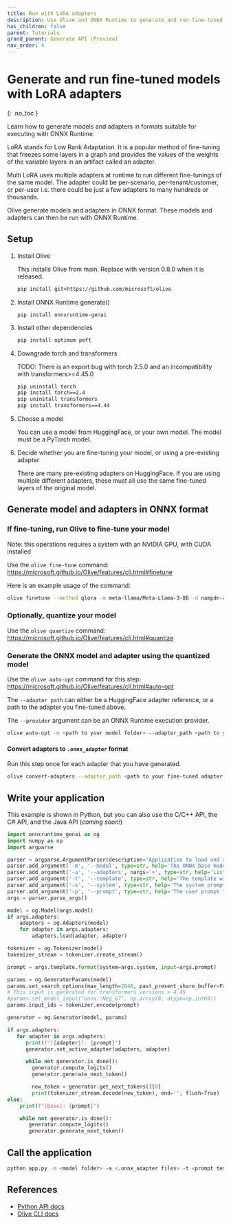 ```yaml
---
title: Run with LoRA adapters
description: Use Olive and ONNX Runtime to generate and run fine-tuned LoRA adapters
has_children: false
parent: Tutorials
grand_parent: Generate API (Preview)
nav_order: 4
---
```


# Generate and run fine-tuned models with LoRA adapters
{: .no_toc }

Learn how to generate models and adapters in formats suitable for executing with ONNX Runtime.

LoRA stands for Low Rank Adaptation. It is a popular method of fine-tuning that freezes some layers in a graph and provides the values of the weights of the variable layers in an artifact called an adapter. 

Multi LoRA uses multiple adapters at runtime to run different fine-tunings of the same model. The adapter could be per-scenario, per-tenant/customer, or per-user i.e. there could be just a few adapters to many hundreds or thousands.

Olive generate models and adapters in ONNX format. These models and adapters can then be run with ONNX Runtime.

## Setup

1. Install Olive
   
   This installs Olive from main. Replace with version 0.8.0 when it is released.

   ```bash
   pip install git+https://github.com/microsoft/olive
   ```

2. Install ONNX Runtime generate()

   ```
   pip install onnxruntime-genai
   ```

3. Install other dependencies

   ```bash
   pip install optimum peft
   ```

4. Downgrade torch and transformers

   TODO: There is an export bug with torch 2.5.0 and an incompatibility with transformers>=4.45.0

   ```bash
   pip uninstall torch
   pip install torch==2.4
   pip uninstall transformers
   pip install transformers==4.44
   ```
   
5. Choose a model

   You can use a model from HuggingFace, or your own model. The model must be a PyTorch model.
   
6. Decide whether you are fine-tuning your model, or using a pre-existing adapter

   There are many pre-existing adapters on HuggingFace. If you are using multiple different adapters, these must all use the same fine-tuned layers of the original model.

## Generate model and adapters in ONNX format

### If fine-tuning, run Olive to fine-tune your model

Note: this operations requires a system with an NVIDIA GPU, with CUDA installed

Use the `olive fine-tune` command: https://microsoft.github.io/Olive/features/cli.html#finetune

Here is an example usage of the command:

```bash
olive finetune --method qlora -m meta-llama/Meta-Llama-3-8B -d nampdn-ai/tiny-codes --train_split "train[:4096]" --eval_split "train[4096:4224]" --text_template "### Language: {programming_language} \n### Question: {prompt} \n### Answer: {response}" --per_device_train_batch_size 16 --per_device_eval_batch_size 16 --max_steps 150 --logging_steps 50 -o adapters\tiny-codes
```

### Optionally, quantize your model

Use the `olive quantize` command: https://microsoft.github.io/Olive/features/cli.html#quantize


### Generate the ONNX model and adapter using the quantized model

Use the `olive auto-opt` command for this step: https://microsoft.github.io/Olive/features/cli.html#auto-opt

The `--adapter path` can either be a HuggingFace adapter reference, or a path to the adapter you fine-tuned above.

The `--provider` argument can be an ONNX Runtime execution provider.

```bash
olive auto-opt -m <path to your model folder> --adapter_path <path to your adapter> -o <output model folder> --device cpu\|gpu --provider <provider> 
```

#### Convert adapters to `.onnx_adapter` format

Run this step once for each adapter that you have generated.

```bash
olive convert-adapters --adapter_path <path to your fine-tuned adapter --output_path <path to .onnx_adapter location --dtype float32
```

## Write your application

This example is shown in Python, but you can also use the C/C++ API, the C# API, and the Java API (_coming soon!_)

```python
import onnxruntime_genai as og
import numpy as np
import argparse

parser = argparse.ArgumentParser(description='Application to load and switch ONNX LoRA adapters')
parser.add_argument('-m', '--model', type=str, help='The ONNX base model')
parser.add_argument('-a', '--adapters', nargs='+', type=str, help='List of adapters in .onnx_adapters format')
parser.add_argument('-t', '--template', type=str, help='The template with which to format the prompt')
parser.add_argument('-s', '--system', type=str, help='The system prompt to pass to the model')
parser.add_argument('-p', '--prompt', type=str, help='The user prompt to pass to the model')
args = parser.parse_args()

model = og.Model(args.model)
if args.adapters:
    adapters = og.Adapters(model)
    for adapter in args.adapters:
        adapters.load(adapter, adapter)

tokenizer = og.Tokenizer(model)
tokenizer_stream = tokenizer.create_stream()

prompt = args.template.format(system=args.system, input=args.prompt)

params = og.GeneratorParams(model)
params.set_search_options(max_length=2048, past_present_share_buffer=False)
# This input is generated for transformers versions > 4.45
#params.set_model_input("onnx::Neg_67", np.array(0, dtype=np.int64))
params.input_ids = tokenizer.encode(prompt)

generator = og.Generator(model, params)

if args.adapters:
   for adapter in args.adapters:
      print(f"[{adapter}]: {prompt}")
      generator.set_active_adapter(adapters, adapter)

      while not generator.is_done():
        generator.compute_logits()
        generator.generate_next_token()

        new_token = generator.get_next_tokens()[0]
        print(tokenizer_stream.decode(new_token), end='', flush=True)
else:
    print(f"[Base]: {prompt}")

    while not generator.is_done():
       generator.compute_logits()
       generator.generate_next_token()
```

## Call the application

```bash
python app.py -m <model folder> -a <.onnx_adapter files> -t <prompt template> -s <systemm prompt> -p <prompt>
```

## References

* [Python API docs](../api/python.md#adapter-class)
* [Olive CLI docs](https://microsoft.github.io/Olive/features/cli.html)
